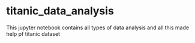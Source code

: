 # titanic_data_analysis
This jupyter notebook contains all types of data analysis and all this made help pf titanic dataset
